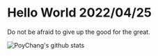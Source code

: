 # Hello World 2022/04/25

Do not be afraid to give up the good for the great.

![PoyChang's github stats](https://github-readme-stats.vercel.app/api?username=poychang&show_icons=true&theme=dracula)
